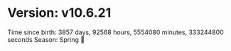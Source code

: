 # Version: v10.6.21
Time since birth: 3857 days, 92568 hours, 5554080 minutes, 333244800 seconds
Season: Spring 🌸
